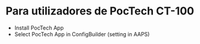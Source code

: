 # Para utilizadores de PocTech CT-100

- Install PocTech App
- Select PocTech App in ConfigBuilder (setting in AAPS)
